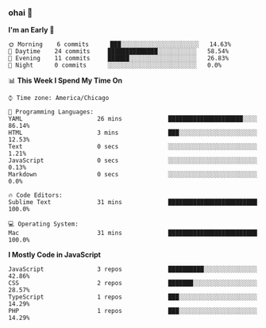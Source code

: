 ### ohai 👋

<!--START_SECTION:waka-->
**I'm an Early 🐤** 

```text
🌞 Morning    6 commits      ███░░░░░░░░░░░░░░░░░░░░░░   14.63% 
🌆 Daytime    24 commits     ██████████████░░░░░░░░░░░   58.54% 
🌃 Evening    11 commits     ██████░░░░░░░░░░░░░░░░░░░   26.83% 
🌙 Night      0 commits      ░░░░░░░░░░░░░░░░░░░░░░░░░   0.0%

```


📊 **This Week I Spend My Time On** 

```text
⌚︎ Time zone: America/Chicago

💬 Programming Languages: 
YAML                     26 mins             █████████████████████░░░░   86.14% 
HTML                     3 mins              ███░░░░░░░░░░░░░░░░░░░░░░   12.53% 
Text                     0 secs              ░░░░░░░░░░░░░░░░░░░░░░░░░   1.21% 
JavaScript               0 secs              ░░░░░░░░░░░░░░░░░░░░░░░░░   0.13% 
Markdown                 0 secs              ░░░░░░░░░░░░░░░░░░░░░░░░░   0.0%

🔥 Code Editors: 
Sublime Text             31 mins             █████████████████████████   100.0%

💻 Operating System: 
Mac                      31 mins             █████████████████████████   100.0%

```

**I Mostly Code in JavaScript** 

```text
JavaScript               3 repos             ██████████░░░░░░░░░░░░░░░   42.86% 
CSS                      2 repos             ███████░░░░░░░░░░░░░░░░░░   28.57% 
TypeScript               1 repos             ███░░░░░░░░░░░░░░░░░░░░░░   14.29% 
PHP                      1 repos             ███░░░░░░░░░░░░░░░░░░░░░░   14.29%

```



<!--END_SECTION:waka-->

<!--
**deepfriedfilth/deepfriedfilth** is a ✨ _special_ ✨ repository because its `README.md` (this file) appears on your GitHub profile.

Here are some ideas to get you started:

- 🔭 I’m currently working on ...
- 🌱 I’m currently learning ...
- 👯 I’m looking to collaborate on ...
- 🤔 I’m looking for help with ...
- 💬 Ask me about ...
- 📫 How to reach me: ...
- 😄 Pronouns: ...
- ⚡ Fun fact: ...
-->
